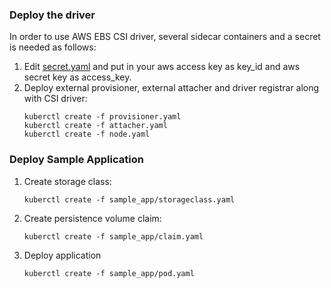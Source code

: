 ### Deploy the driver
In order to use AWS EBS CSI driver, several sidecar containers and a secret is needed as follows:

1. Edit [secret.yaml](./secret.yaml) and put in your aws access key as key_id and aws secret key as access_key.
1. Deploy external provisioner, external attacher and driver registrar along with CSI driver:
   ```
   kuberctl create -f provisioner.yaml
   kuberctl create -f attacher.yaml
   kuberctl create -f node.yaml
   ```

### Deploy Sample Application
1. Create storage class:
   ```
   kuberctl create -f sample_app/storageclass.yaml
   ```
1. Create persistence volume claim:
   ```
   kuberctl create -f sample_app/claim.yaml
   ```
1. Deploy application
   ```
   kuberctl create -f sample_app/pod.yaml
   ```
